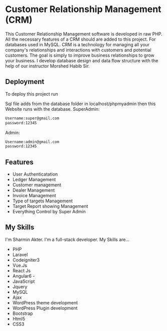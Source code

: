 
# Customer Relationship Management (CRM)
This Customer Relationship Management software is developed in raw PHP. All the necessary features of a CRM should  are added to this project. For databases used in MySQL. 
 CRM is a technology for managing all your company's relationships and interactions with customers and potential customers. The goal is simply to improve business relationships to grow your business. I develop database design and data flow structure with the help of our instructor Morshed Habib Sir.


## Deployment

To deploy this project run

Sql file adds from the database folder in localhost/phpmyadmin then this Website runs with the database.
SuperAdmin:
```bash
Username:super@gmail.com
password:12345
```
Admin:
```bash
Username:admin@gmail.com
password:12345
```
## Features

- User Authenticatation
- Ledger Management
- Customer management
- Dealer Management
- Invoice Management
- Type of targets Management
- Target Report showing Management
- Everything Control by Super Admin


## My Skills
I'm Sharmin Akter. I'm a full-stack developer. My Skills are...
- PHP
- Laravel 
- Codeigniter3 
- Vue.Js 
- React Js 
- Angular6 -
- JavaScript 
- Jquery 
- MySQL
- Ajax 
- WordPress theme development
-  WordPress Plugin development
- Bootstrap
- Html5
- CSS3
